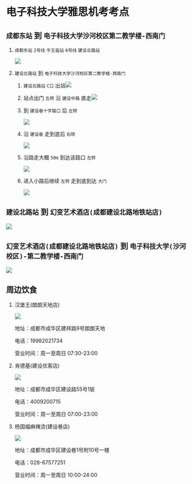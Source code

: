 # 电子科技大学雅思机考考点

## `成都东站` 到 `电子科技大学沙河校区第二教学楼-西南门`

1. `成都东站` `2号线` `牛王庙站` `6号线` `建设北路站`

    ![](https://ca6d7cae.telegraph-image-6yx.pages.dev/file/b395dd2dfd0a273ee233b.png)
2. `建设北路站` 到 `电子科技大学沙河校区第二教学楼-西南门`

    1. `建设北路站` `C口` 出站![](https://ca6d7cae.telegraph-image-6yx.pages.dev/file/d66fd1b291de4036154d1.png)

    2. 站点出门 `左转` 沿 `建设中路` 直走![](https://ca6d7cae.telegraph-image-6yx.pages.dev/file/5c5884619266553e87c26.png)

    3. 到 `建设巷十字路口` 后 `左转`

        ![](https://ca6d7cae.telegraph-image-6yx.pages.dev/file/8e431ac21439e2d471602.png)
    4. 沿 `建设巷` 走到底后 `右转`

        ![](https://ca6d7cae.telegraph-image-6yx.pages.dev/file/77b5aba250c73fc1ad0d0.png)
    5. 沿路走大概 `50m` 到达该路口 `左转`

        ![](https://ca6d7cae.telegraph-image-6yx.pages.dev/file/e662ac8cf2ae0a01a2b64.png)
    6. 进入小路后继续 `左转` 走到底到达 `大门`

        ![](https://ca6d7cae.telegraph-image-6yx.pages.dev/file/8895bcb162c87c4c36fa7.png)

## `建设北路站` 到 `幻变艺术酒店(成都建设北路地铁站店)`

![](https://ca6d7cae.telegraph-image-6yx.pages.dev/file/4bb3fd6dd34cd4092b1fe.png)

## `幻变艺术酒店(成都建设北路地铁站店)` 到 `电子科技大学(沙河校区)-第二教学楼-西南门`

![](https://ca6d7cae.telegraph-image-6yx.pages.dev/file/5ef8b517b8b75af7dadd9.png)

## 周边饮食

1. 汉堡王(朗朗天地店)

    ![](https://ca6d7cae.telegraph-image-6yx.pages.dev/file/cdcd5414fc0a0d167a39d.jpg)

    地址：成都市成华区建祥路9号朗朗天地

    电话：19982021734

    营业时间：周一至周日 07:30-23:00
2. 肯德基(建设优客店)

    ![](https://ca6d7cae.telegraph-image-6yx.pages.dev/file/7a28963301156d9f03bd7.jpg)

    地址：成都市成华区建设路55号1层

    电话：4009200715

    营业时间：周一至周日 07:00-23:00
3. 杨国福麻辣烫(建设巷店)

    ![](https://ca6d7cae.telegraph-image-6yx.pages.dev/file/c2d7f54ad8dfb92d41620.jpg)

    地址：成都市成华区建设巷1号附10号一楼

    电话：028-67577251

    营业时间：周一至周日 10:00-24:00